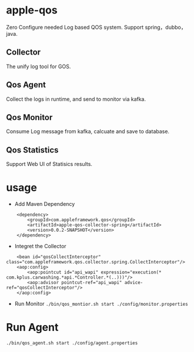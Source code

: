 # apple-qos
Zero Configure needed Log based QOS system.
Support spring，dubbo，java.

## Collector
The unify log tool for GOS.

## Qos Agent
Collect the logs in runtime, and send to monitor via kafka.

## Qos Monitor
Consume Log message from kafka, calcuate and save to database.

## Qos Statistics
Support Web UI of Statisics results.

# usage

* Add Maven Dependency
```
	<dependency>
		<groupId>com.appleframework.qos</groupId>
		<artifactId>apple-qos-collector-spring</artifactId>
		<version>0.0.2-SNAPSHOT</version>
	</dependency>
```

* Integret the Collector

```
	<bean id="qosCollectInterceptor" class="com.appleframework.qos.collector.spring.CollectInterceptor"/>
	<aop:config>
		<aop:pointcut id="api_wapi" expression="execution(* com.kplus.carwashing.*api.*Controller.*(..)))"/>
		<aop:advisor pointcut-ref="api_wapi" advice-ref="qosCollectInterceptor"/>
	</aop:config>
```

* Run Monitor
```./bin/qos_montior.sh start ./config/monitor.properties ```

# Run Agent
``` ./bin/qos_agent.sh start ./config/agent.properties ```


